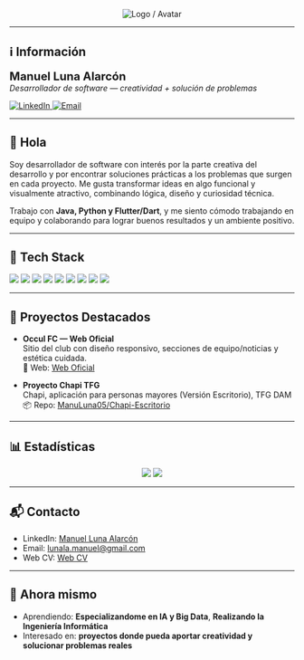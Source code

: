 <!-- Cabecera centrada con logo/nombre -->
<p align="center">
  <img src="./cabecera.png" alt="Logo / Avatar"><br>
</p>


---

## ℹ️ Información

<b style="font-size: 20px;">Manuel Luna Alarcón</b><br>
<i>Desarrollador de software — creatividad + solución de problemas</i>

<a href="https://www.linkedin.com/in/manuel-luna-alarcón-b10779370">
  <img src="https://img.shields.io/badge/LinkedIn-Manuel%20Luna-0A66C2?style=flat&logo=linkedin" alt="LinkedIn">
</a>
<a href="mailto:lunala.manuel@gmail.com">
  <img src="https://img.shields.io/badge/Email-Contacto-333?style=flat&logo=gmail" alt="Email">
</a>

---

## 👋 Hola
Soy desarrollador de software con interés por la parte creativa del desarrollo y por encontrar soluciones prácticas a los problemas que surgen en cada proyecto. Me gusta transformar ideas en algo funcional y visualmente atractivo, combinando lógica, diseño y curiosidad técnica.

Trabajo con **Java, Python y Flutter/Dart**, y me siento cómodo trabajando en equipo y colaborando para lograr buenos resultados y un ambiente positivo.

---

## 🧰 Tech Stack
<!-- Puedes sustituir o añadir iconos de tu stack -->
<p>
  <img src="https://img.shields.io/badge/Java-ED8B00?style=flat&logo=openjdk&logoColor=white" />
  <img src="https://img.shields.io/badge/Python-3776AB?style=flat&logo=python&logoColor=white" />
  <img src="https://img.shields.io/badge/Flutter-02569B?style=flat&logo=flutter&logoColor=white" />
  <img src="https://img.shields.io/badge/Dart-0175C2?style=flat&logo=dart&logoColor=white" />
  <img src="https://img.shields.io/badge/Laravel-FF2D20?style=flat&logo=laravel&logoColor=white" />
  <img src="https://img.shields.io/badge/HTML5-E34F26?style=flat&logo=html5&logoColor=white" />
  <img src="https://img.shields.io/badge/CSS3-1572B6?style=flat&logo=css3&logoColor=white" />
  <img src="https://img.shields.io/badge/MySQL-4479A1?style=flat&logo=mysql&logoColor=white" />
  <img src="https://img.shields.io/badge/Git-F05032?style=flat&logo=git&logoColor=white" />
</p>

---

## 🚀 Proyectos Destacados
- **Occul FC — Web Oficial**  
  Sitio del club con diseño responsivo, secciones de equipo/noticias y estética cuidada.  
  🔗 Web: [Web Oficial](https://occult-wk19.onrender.com)

- **Proyecto Chapi TFG**  
  Chapi, aplicación para personas mayores (Versión Escritorio), TFG DAM  
  📦 Repo: [ManuLuna05/Chapi-Escritorio](https://github.com/ManuLuna05/Chapi-Escritorio)

---

## 📊 Estadísticas
<p align="center">
  <img src="https://github-profile-summary-cards.vercel.app/api/cards/profile-details?username=manuluna05&theme=tokyonight" />
  <img src="https://github-readme-stats.vercel.app/api/top-langs/?username=manuluna05&layout=compact&theme=tokyonight" />
</p>

---

## 📬 Contacto
- LinkedIn: [Manuel Luna Alarcón](https://www.linkedin.com/in/manuel-luna-alarcón-b10779370)  
- Email: lunala.manuel@gmail.com  
- Web CV: [Web CV](https://manuluna05.github.io/WebCV) 

---

## 🔎 Ahora mismo
- Aprendiendo: **Especializandome en IA y Big Data**, **Realizando la Ingeniería Informática**  
- Interesado en: **proyectos donde pueda aportar creatividad y solucionar problemas reales**  
